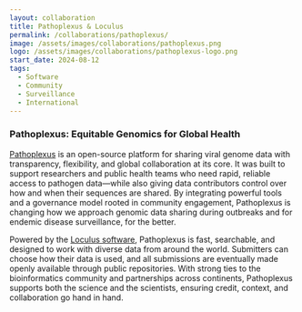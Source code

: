 ```yaml
---
layout: collaboration
title: Pathoplexus & Loculus
permalink: /collaborations/pathoplexus/
image: /assets/images/collaborations/pathoplexus.png
logo: /assets/images/collaborations/pathoplexus-logo.png
start_date: 2024-08-12
tags:
  - Software
  - Community
  - Surveillance
  - International
---
```


### Pathoplexus: Equitable Genomics for Global Health

[Pathoplexus](https://pathoplexus.org/) is an open-source platform for sharing viral genome data with transparency, flexibility, and global collaboration at its core. It was built to support researchers and public health teams who need rapid, reliable access to pathogen data—while also giving data contributors control over how and when their sequences are shared. By integrating powerful tools and a governance model rooted in community engagement, Pathoplexus is changing how we approach genomic data sharing during outbreaks and for endemic disease surveillance, for the better.

Powered by the [Loculus software](https://loculus.org/), Pathoplexus is fast, searchable, and designed to work with diverse data from around the world. Submitters can choose how their data is used, and all submissions are eventually made openly available through public repositories. With strong ties to the bioinformatics community and partnerships across continents, Pathoplexus supports both the science and the scientists, ensuring credit, context, and collaboration go hand in hand.